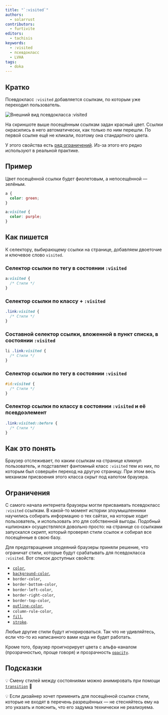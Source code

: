 ```yaml
---
title: "`:visited`"
authors:
  - solarrust
contributors:
  - furtivite
editors:
  - tachisis
keywords:
  - :visited
  - псевдокласс
  - LVHA
tags:
  - doka
---
```


## Кратко

Псевдокласс `:visited` добавляется ссылкам, по которым уже переходил пользователь.

![Внешний вид псевдокласса :visited](images/visited.png)

На скриншоте выше посещённым ссылкам задан красный цвет. Ссылки окрасились в него автоматически, как только по ним перешли. По первой ссылке ещё не кликали, поэтому она стандартного цвета.

У этого свойства есть [ряд ограничений](#limits). Из-за этого его редко используют в реальной практике.

## Пример

Цвет посещённой ссылки будет фиолетовым, а непосещённой — зелёным.

```css
a {
  color: green;
}

a:visited {
  color: purple;
}
```

## Как пишется

К селектору, выбирающему ссылки на странице, добавляем двоеточие и ключевое слово `visited`.

### Селектор ссылки по тегу в состоянии `:visited`

```css
a:visited {
  /* Стили */
}
```

### Селектор ссылки по классу + `:visited`

```css
.link:visited {
  /* Стили */
}
```

### Составной селектор ссылки, вложенной в пункт списка, в состоянии `:visited`

```css
li .link:visited {
  /* Стили */
}
```

### Селектор ссылки по тегу в состоянии `:visited`

```css
#id:visited {
  /* Стили */
}
```

### Селектор ссылки по классу в состоянии `:visited` и её псевдоэлемент

```css
.link:visited::before {
  /* Стили */
}
```

## Как это понять

Браузер отслеживает, по каким ссылкам на странице кликнул пользователь, и подставляет фантомный класс `:visited` тем из них, по которым был совершён переход на другую страницу. При этом весь механизм присвоения этого класса скрыт под капотом браузера.

<a name="limits"></a>

## Ограничения

С самого начала интернета браузеры могли присваивать псевдокласс `:visited` ссылкам. В какой-то момент истории злоумышленники научились собирать информацию о тех сайтах, на которые ходит пользователь, и использовать это для собственной выгоды. Подобный «шпионаж» осуществлялся довольно просто: на странице со ссылками запускался скрипт, который проверял стили ссылок и собирал все посещённые в свою базу.

Для предотвращения злодеяний браузеры приняли решение, что ограничат стили, которые будут срабатывать для псевдокласса `:visited`. Вот список доступных свойств:

- [`color`](/css/color),
- [`background-color`](/css/background-color),
- `border-color`,
- `border-bottom-color`,
- `border-left-color`,
- `border-right-color`,
- `border-top-color`,
- [`outline-color`](/css/outline-color),
- `column-rule-color`,
- [`fill`](/css/fill),
- [`stroke`](/css/stroke).

Любые другие стили будут игнорироваться. Так что не удивляйтесь, если что-то из написанного вами кода не будет работать.

Кроме того, браузер проигнорирует цвета с альфа-каналом (прозрачностью, проще говоря) и прозрачность [`opacity`](/css/opacity/).

## Подсказки

💡 Смену стилей между состояниями можно анимировать при помощи [`transition`](/css/transition/) 🎉

💡 Если дизайнер хочет применить для посещённой ссылки стили, которые не входят в перечень разрешённых — не стесняйтесь ему на это указать и пояснить, что его задумка технически не реализуема.
